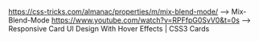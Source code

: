 https://css-tricks.com/almanac/properties/m/mix-blend-mode/ --> Mix-Blend-Mode
https://www.youtube.com/watch?v=RPFfpG0SvV0&t=0s --> Responsive Card UI Design With Hover Effects | CSS3 Cards
